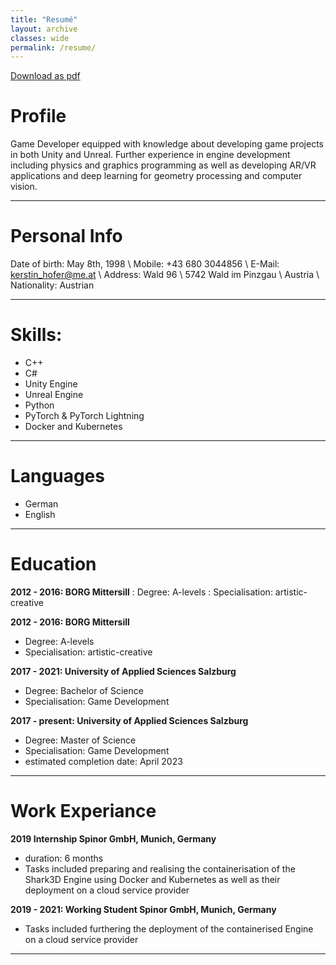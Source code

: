 ```yaml
---
title: "Resumé"
layout: archive
classes: wide
permalink: /resume/
---
```

<a href="/assets/data/resume_hofer_kerstin.pdf" class="btn btn--primary">Download as pdf</a>

# Profile

Game Developer equipped with knowledge about developing game projects in 
both Unity and Unreal. Further experience in engine development including 
physics and graphics programming as well as developing AR/VR applications and 
deep learning for geometry processing and computer vision.

---

# Personal Info

Date of birth: May 8th, 1998 \\
Mobile: +43 680 3044856 \\
E-Mail: kerstin_hofer@me.at \\
Address: Wald 96 \\
         5742 Wald im Pinzgau \\
         Austria \\
Nationality: Austrian

---

# Skills:

  * C++
  * C#
  * Unity Engine
  * Unreal Engine
  * Python
  * PyTorch & PyTorch Lightning
  * Docker and Kubernetes
    
---
   
# Languages

  * German
  * English

---

# Education

**2012 - 2016: BORG Mittersill**
:   Degree: A-levels
:   Specialisation: artistic-creative

**2012 - 2016: BORG Mittersill**
  * Degree: A-levels
  * Specialisation: artistic-creative
  
**2017 - 2021: University of Applied Sciences Salzburg**
  * Degree: Bachelor of Science
  * Specialisation: Game Development
  
**2017 - present: University of Applied Sciences Salzburg**
  * Degree: Master of Science
  * Specialisation: Game Development
  * estimated completion date: April 2023

---

# Work Experiance

**2019 Internship Spinor GmbH, Munich, Germany**
  * duration: 6 months
  * Tasks included preparing and realising the containerisation of the Shark3D Engine using Docker and Kubernetes as well as their deployment on a cloud service provider
  
**2019 - 2021: Working Student Spinor GmbH, Munich, Germany**
  * Tasks included furthering the deployment of the containerised Engine on a cloud service provider

---